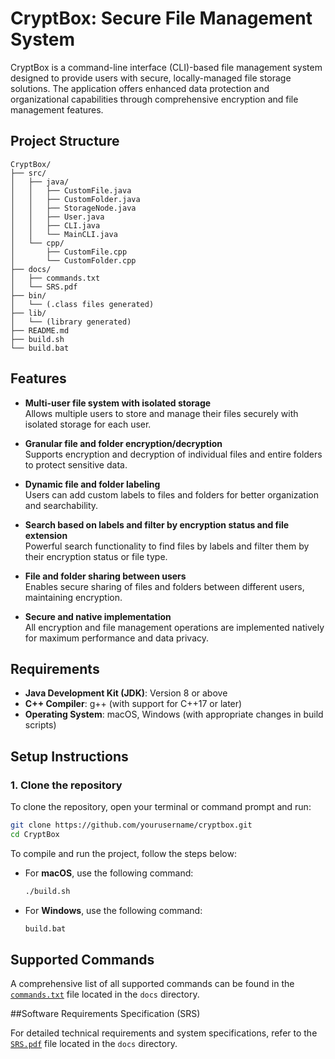 # CryptBox: Secure File Management System

CryptBox is a command-line interface (CLI)-based file management system designed to provide users with secure, locally-managed file storage solutions. The application offers enhanced data protection and organizational capabilities through comprehensive encryption and file management features.

## Project Structure
```
CryptBox/
├── src/
│   ├── java/
│   │   ├── CustomFile.java
│   │   ├── CustomFolder.java
│   │   ├── StorageNode.java
│   │   ├── User.java
│   │   ├── CLI.java
│   │   └── MainCLI.java
│   └── cpp/
│       ├── CustomFile.cpp
│       └── CustomFolder.cpp
├── docs/
│   ├── commands.txt
│   └── SRS.pdf
├── bin/
│   └── (.class files generated)
├── lib/
│   └── (library generated)
├── README.md
├── build.sh
└── build.bat
```


## Features

- **Multi-user file system with isolated storage**  
  Allows multiple users to store and manage their files securely with isolated storage for each user.

- **Granular file and folder encryption/decryption**  
  Supports encryption and decryption of individual files and entire folders to protect sensitive data.

- **Dynamic file and folder labeling**  
  Users can add custom labels to files and folders for better organization and searchability.

- **Search based on labels and filter by encryption status and file extension**  
  Powerful search functionality to find files by labels and filter them by their encryption status or file type.

- **File and folder sharing between users**  
  Enables secure sharing of files and folders between different users, maintaining encryption.

- **Secure and native implementation**  
  All encryption and file management operations are implemented natively for maximum performance and data privacy.

## Requirements

- **Java Development Kit (JDK)**: Version 8 or above
- **C++ Compiler**: g++ (with support for C++17 or later)
- **Operating System**: macOS, Windows (with appropriate changes in build scripts)

## Setup Instructions

### 1. Clone the repository

To clone the repository, open your terminal or command prompt and run:

```bash
git clone https://github.com/yourusername/cryptbox.git
cd CryptBox
```
To compile and run the project, follow the steps below:

- For **macOS**, use the following command:
  ```bash
  ./build.sh
  ```
- For **Windows**, use the following command:
  ```bash
  build.bat
  ```
## Supported Commands

A comprehensive list of all supported commands can be found in the [`commands.txt`](docs/commands.txt) file located in the `docs` directory.  

##Software Requirements Specification (SRS)

For detailed technical requirements and system specifications, refer to the [`SRS.pdf`](docs/SRS.pdf) file located in the `docs` directory.


